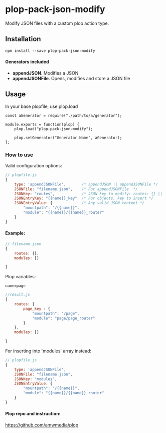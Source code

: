 # plop-pack-json-modify

Modify JSON files with a custom plop action type.

## Installation
```
npm install --save plop-pack-json-modify
```

#### Generators included
- **appendJSON**. Modifies a JSON
- **appendJSONFile**. Opens, modifies and store a JSON file


## Usage
In your base plopfile, use plop.load
```
const aGenerator = require("./path/to/a/generator");

module.exports = function(plop) {
    plop.load("plop-pack-json-modify");

    plop.setGenerator("Generator Name", aGenerator);
};
```



### How to use

Valid configuration options:

```.js
// plopfile.js
{
    type: 'appendJSONFile',       /* appendJSON || appendJSONFile */
    JSONFile: "filename.json",    /* For appendJSONFile  */
    JSONKey: "routes",            /* JSON key to modify: routes: {} || [] */
    JSONEntryKey: "{{name}}_key"  /* For objects, key to insert */
    JSONEntryValue: {             /* Any valid JSON content */
        "mountpath": "/{{name}}",
        "module": "{{name}}/{{name}}_router"
    }
}
```

#### Example:
```js
// filename.json  
{
    routes: {},
    modules: []

}
```

Plop variables:

    name=page


```js
//result.js
{
    routes: {
        page_key : {
            "mountpath": "/page",
            "module": "page/page_router"
        }
    },
    modules: []

}

```

For inserting into 'modules' array instead:
```js
// plopfile.js
{
    type: 'appendJSONFile',
    JSONFile: "filename.json",
    JSONKey: "modules",      
    JSONEntryValue: {
        "mountpath": "/{{name}}",
        "module": "{{name}}/{{name}}_router"
    }
}
```


#### Plop repo and instruction:
  https://github.com/amwmedia/plop
